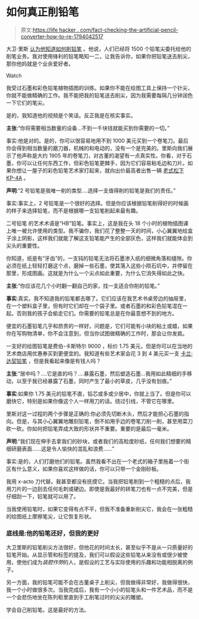 # 如何真正削铅笔

> 原文:[https://life hacker . com/fact-checking-the-artificial-pencil-converter-how-to-re-1794042517](https://lifehacker.com/fact-checking-the-artisanal-pencil-sharpener-how-to-re-1794042517)

大卫·里斯 [认为他知道如何削铅笔](https://aeon.co/videos/a-deadpan-treatise-on-the-craft-of-pencil-sharpening-from-a-master-artisan) 。他说，人们已经将 1500 个铅笔尖委托给他的削笔业务。我对使用锋利的铅笔略知一二，让我告诉你，如果你把铅笔送去削尖，那你他妈就是个业余爱好者。

Watch

我受过石墨和彩色铅笔植物插图的训练。如果你不能在绘图工具上保持一个针尖，你就不能做精确的工作。我不能把我的铅笔送去削尖，因为我需要每隔几分钟润色一下它们的笔尖。

是的，我知道他的视频是个笑话。反正我是在核实事实。

**主张**:“你将需要相当数量的设备...不到一千块钱就能买到你需要的一切。”

事实:他是对的。是的，你可以很容易地用不到 1000 美元买到一个卷笔刀。最后你会得到相当数量的磨刀器，机械的和电动的，没有一个是完美的。里斯向我们展示了他声称是大约 1905 年的卷笔刀，对古董的渴望有一点真实性。你看，对于石墨，你可以让任何东西工作，但彩色铅笔更棘手，因为它们容易粘毛边和刀片。如果你想让一屋子的彩色铅笔艺术家打起来，就向出价最高者出售一辆 [老式松下 KP-4A](https://www.youtube.com/watch?v=F-QAFKSgiAE) 。

**声明**:“2 号铅笔是我唯一削的类型....选择一支值得削的铅笔是我们的责任。”

事实:事实上，2 号铅笔是一个很好的选择。但是你应该根据铅笔削得好的时候画的样子来选择铅笔，而不是根据哪一支铅笔削起来最有趣。

二号铅笔 的艺术术语是“HB”铅笔。事实上，这是我在头 18 个小时的植物插图课上唯一被允许使用的类型。我不骗你，我们花了整整一天的时间，小心翼翼地给盒子涂上阴影，这样我们就能了解这支铅笔能产生的全部灰色，这样我们就能体会到尖头的重要性。

你知道，纸是有“牙齿”的，一支钝的铅笔无法将石墨渗入纸的细微角落和缝隙。你必须在纸上轻轻打磨这个点，磨掉一些石墨，使其落入这些小陨石坑中，并停留在那里，形成图画。这就是为什么一个尖点如此重要，为什么它消失得如此之快。

**主张**:“你应该花几个小时翻一翻自己的家，找一支适合你削的铅笔。”

**事实**:真实。我不知道我的铅笔都去哪了。它们应该在我艺术书桌旁边的抽屉里，在一个塑料盒子里，但有时它们却在一个袋子里。或者石墨的和彩色铅笔混在一起。否则我的孩子会偷走它们。你需要的铅笔总是在你最意想不到的地方。

便宜的石墨铅笔几乎和昂贵的一样好。问题是，它们可能有小块的粘土或蜡，如果你在写购物清单，你不会注意到，但当你试图做精确的工作时，那会让你发疯。

一支好的绘图铅笔是费伯-卡斯特尔 9000 ，标价 1.75 美元，但是你可以在当地的艺术商店用优惠券买到更便宜的。我知道有些艺术家会花 3 到 4 美元买一支 [卡兰·达契铅笔](https://store.carandache.com/us-en/478-graphite-line-6-crayons-technalo-assortis-2b-hb-b.html) ，但是我看起来像是有钱人吗？

**主张**:“居中吗？....它是直的吗？....暴露石墨，然后塑造石墨…我用如此精细的手移动，以至于我已经暴露了石墨，同时产生了最小的草皮，几乎没有划痕。”

**事实**:如果你 1.75 美元的铅笔不直，铅芯或多或少居中，你就上当了。但是你可以磨快它，特别是如果你像这个人一样用刀的话。绕过引线，不管它在哪里。

里斯对这一过程的两个步骤是正确的:你必须先切断木头，然后才能担心石墨的指向。但是，与其小心翼翼地雕刻铅笔，倒不如用手边的卷笔刀削一削，甚至用菜刀砍一砍。你如何把铅笔弄成大致的形状并不重要。重要的是最后一毫米。

**声明**:“我们现在伸手去拿我们的砂块，或者我们的高粒度砂纸，任何我们想要的精细研磨表面……这是令人愉快的混乱和浪费……”

事实:是的，人们打磨他们的铅笔。虽然我看不出在一个老式的箱子里拖着一个街区有什么意义，如果你喜欢这样做的话，你可以只带一个金刚砂板。

我用 x-acto 刀代替。我甚至都没有抚摸它。当我把铅笔削到一个粗糙的点后，我用刀片的一边刮去任何毛刺或硬边。即使是我最好的转笔刀也有一点不完美，但是仔细刮一下，铅笔就可以用了。

当我使用铅笔时，如果它变得有点不平，但我不准备重新削尖它，我会在一张粗糙的绘图纸上摩擦笔尖，让它恢复形状。

### 底线是:他的铅笔还好，但我的更好

大卫里斯的铅笔削尖方法很好，但他花的时间太长，甚至似乎不是从一只质量好的铅笔开始。从显示管和标签的提及，我们可以假设这些铅笔从来没有或很少被使用，使他们成为*装腔作势*的人，是假设的工艺与实际使用的乐趣和功能相脱离的例子。

另一方面，我的铅笔可能不会在古董桌子上削尖，但我做得非常好，我做得很快，我一个小时做很多次。当我完成后，我有一个小小的铅笔头和一件艺术品，而不是一个会悲伤地坐在陈列柜里直到手工削笔过时的尖尖的雕塑。

学会自己削铅笔。这是最好的方法。